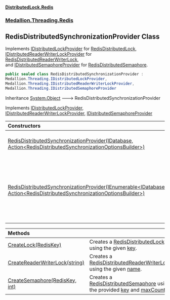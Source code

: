 #### [DistributedLock.Redis](README.md 'README')
### [Medallion.Threading.Redis](Medallion.Threading.Redis.md 'Medallion.Threading.Redis')

## RedisDistributedSynchronizationProvider Class

Implements [IDistributedLockProvider](https://github.com/madelson/DistributedLock/tree/default-documentation/docs/api/DistributedLock.Core/IDistributedLockProvider.md 'Medallion.Threading.IDistributedLockProvider') for [RedisDistributedLock](RedisDistributedLock.md 'Medallion.Threading.Redis.RedisDistributedLock'),  
[IDistributedReaderWriterLockProvider](https://github.com/madelson/DistributedLock/tree/default-documentation/docs/api/DistributedLock.Core/IDistributedReaderWriterLockProvider.md 'Medallion.Threading.IDistributedReaderWriterLockProvider') for [RedisDistributedReaderWriterLock](RedisDistributedReaderWriterLock.md 'Medallion.Threading.Redis.RedisDistributedReaderWriterLock'),  
and [IDistributedSemaphoreProvider](https://github.com/madelson/DistributedLock/tree/default-documentation/docs/api/DistributedLock.Core/IDistributedSemaphoreProvider.md 'Medallion.Threading.IDistributedSemaphoreProvider') for [RedisDistributedSemaphore](RedisDistributedSemaphore.md 'Medallion.Threading.Redis.RedisDistributedSemaphore').

```csharp
public sealed class RedisDistributedSynchronizationProvider :
Medallion.Threading.IDistributedLockProvider,
Medallion.Threading.IDistributedReaderWriterLockProvider,
Medallion.Threading.IDistributedSemaphoreProvider
```

Inheritance [System.Object](https://docs.microsoft.com/en-us/dotnet/api/System.Object 'System.Object') &#129106; RedisDistributedSynchronizationProvider

Implements [IDistributedLockProvider](https://github.com/madelson/DistributedLock/tree/default-documentation/docs/api/DistributedLock.Core/IDistributedLockProvider.md 'Medallion.Threading.IDistributedLockProvider'), [IDistributedReaderWriterLockProvider](https://github.com/madelson/DistributedLock/tree/default-documentation/docs/api/DistributedLock.Core/IDistributedReaderWriterLockProvider.md 'Medallion.Threading.IDistributedReaderWriterLockProvider'), [IDistributedSemaphoreProvider](https://github.com/madelson/DistributedLock/tree/default-documentation/docs/api/DistributedLock.Core/IDistributedSemaphoreProvider.md 'Medallion.Threading.IDistributedSemaphoreProvider')

| Constructors | |
| :--- | :--- |
| [RedisDistributedSynchronizationProvider(IDatabase, Action&lt;RedisDistributedSynchronizationOptionsBuilder&gt;)](RedisDistributedSynchronizationProvider..ctor.3LNpdsaHyIM4ZSmOWVrquw.md 'Medallion.Threading.Redis.RedisDistributedSynchronizationProvider.RedisDistributedSynchronizationProvider(IDatabase, System.Action<Medallion.Threading.Redis.RedisDistributedSynchronizationOptionsBuilder>)') | Constructs a [RedisDistributedSynchronizationProvider](RedisDistributedSynchronizationProvider.md 'Medallion.Threading.Redis.RedisDistributedSynchronizationProvider') that connects to the provided [database](RedisDistributedSynchronizationProvider..ctor.3LNpdsaHyIM4ZSmOWVrquw.md#Medallion.Threading.Redis.RedisDistributedSynchronizationProvider.RedisDistributedSynchronizationProvider(IDatabase,System.Action_Medallion.Threading.Redis.RedisDistributedSynchronizationOptionsBuilder_).database 'Medallion.Threading.Redis.RedisDistributedSynchronizationProvider.RedisDistributedSynchronizationProvider(IDatabase, System.Action<Medallion.Threading.Redis.RedisDistributedSynchronizationOptionsBuilder>).database')<br/>and uses the provided [options](RedisDistributedSynchronizationProvider..ctor.3LNpdsaHyIM4ZSmOWVrquw.md#Medallion.Threading.Redis.RedisDistributedSynchronizationProvider.RedisDistributedSynchronizationProvider(IDatabase,System.Action_Medallion.Threading.Redis.RedisDistributedSynchronizationOptionsBuilder_).options 'Medallion.Threading.Redis.RedisDistributedSynchronizationProvider.RedisDistributedSynchronizationProvider(IDatabase, System.Action<Medallion.Threading.Redis.RedisDistributedSynchronizationOptionsBuilder>).options'). |
| [RedisDistributedSynchronizationProvider(IEnumerable&lt;IDatabase&gt;, Action&lt;RedisDistributedSynchronizationOptionsBuilder&gt;)](RedisDistributedSynchronizationProvider..ctor.0IYlzCbIJ15NKFmgWswPEg.md 'Medallion.Threading.Redis.RedisDistributedSynchronizationProvider.RedisDistributedSynchronizationProvider(System.Collections.Generic.IEnumerable<IDatabase>, System.Action<Medallion.Threading.Redis.RedisDistributedSynchronizationOptionsBuilder>)') | Constructs a [RedisDistributedSynchronizationProvider](RedisDistributedSynchronizationProvider.md 'Medallion.Threading.Redis.RedisDistributedSynchronizationProvider') that connects to the provided [databases](RedisDistributedSynchronizationProvider..ctor.0IYlzCbIJ15NKFmgWswPEg.md#Medallion.Threading.Redis.RedisDistributedSynchronizationProvider.RedisDistributedSynchronizationProvider(System.Collections.Generic.IEnumerable_IDatabase_,System.Action_Medallion.Threading.Redis.RedisDistributedSynchronizationOptionsBuilder_).databases 'Medallion.Threading.Redis.RedisDistributedSynchronizationProvider.RedisDistributedSynchronizationProvider(System.Collections.Generic.IEnumerable<IDatabase>, System.Action<Medallion.Threading.Redis.RedisDistributedSynchronizationOptionsBuilder>).databases')<br/>and uses the provided [options](RedisDistributedSynchronizationProvider..ctor.0IYlzCbIJ15NKFmgWswPEg.md#Medallion.Threading.Redis.RedisDistributedSynchronizationProvider.RedisDistributedSynchronizationProvider(System.Collections.Generic.IEnumerable_IDatabase_,System.Action_Medallion.Threading.Redis.RedisDistributedSynchronizationOptionsBuilder_).options 'Medallion.Threading.Redis.RedisDistributedSynchronizationProvider.RedisDistributedSynchronizationProvider(System.Collections.Generic.IEnumerable<IDatabase>, System.Action<Medallion.Threading.Redis.RedisDistributedSynchronizationOptionsBuilder>).options').<br/><br/>Note that if multiple [StackExchange.Redis.IDatabase](https://docs.microsoft.com/en-us/dotnet/api/StackExchange.Redis.IDatabase 'StackExchange.Redis.IDatabase')s are provided, [CreateSemaphore(RedisKey, int)](RedisDistributedSynchronizationProvider.CreateSemaphore.ChIw2HaeWq+X0D2xMfTfjg.md 'Medallion.Threading.Redis.RedisDistributedSynchronizationProvider.CreateSemaphore(RedisKey, int)') will use only the first<br/>[StackExchange.Redis.IDatabase](https://docs.microsoft.com/en-us/dotnet/api/StackExchange.Redis.IDatabase 'StackExchange.Redis.IDatabase'). |

| Methods | |
| :--- | :--- |
| [CreateLock(RedisKey)](RedisDistributedSynchronizationProvider.CreateLock.Po1Hx+wws4GErhhVofAcYw.md 'Medallion.Threading.Redis.RedisDistributedSynchronizationProvider.CreateLock(RedisKey)') | Creates a [RedisDistributedLock](RedisDistributedLock.md 'Medallion.Threading.Redis.RedisDistributedLock') using the given [key](RedisDistributedSynchronizationProvider.CreateLock.Po1Hx+wws4GErhhVofAcYw.md#Medallion.Threading.Redis.RedisDistributedSynchronizationProvider.CreateLock(RedisKey).key 'Medallion.Threading.Redis.RedisDistributedSynchronizationProvider.CreateLock(RedisKey).key'). |
| [CreateReaderWriterLock(string)](RedisDistributedSynchronizationProvider.CreateReaderWriterLock.PcVOlZP3alEScwR0NJiftQ.md 'Medallion.Threading.Redis.RedisDistributedSynchronizationProvider.CreateReaderWriterLock(string)') | Creates a [RedisDistributedReaderWriterLock](RedisDistributedReaderWriterLock.md 'Medallion.Threading.Redis.RedisDistributedReaderWriterLock') using the given [name](RedisDistributedSynchronizationProvider.CreateReaderWriterLock.PcVOlZP3alEScwR0NJiftQ.md#Medallion.Threading.Redis.RedisDistributedSynchronizationProvider.CreateReaderWriterLock(string).name 'Medallion.Threading.Redis.RedisDistributedSynchronizationProvider.CreateReaderWriterLock(string).name'). |
| [CreateSemaphore(RedisKey, int)](RedisDistributedSynchronizationProvider.CreateSemaphore.ChIw2HaeWq+X0D2xMfTfjg.md 'Medallion.Threading.Redis.RedisDistributedSynchronizationProvider.CreateSemaphore(RedisKey, int)') | Creates a [RedisDistributedSemaphore](RedisDistributedSemaphore.md 'Medallion.Threading.Redis.RedisDistributedSemaphore') using the provided [key](RedisDistributedSynchronizationProvider.CreateSemaphore.ChIw2HaeWq+X0D2xMfTfjg.md#Medallion.Threading.Redis.RedisDistributedSynchronizationProvider.CreateSemaphore(RedisKey,int).key 'Medallion.Threading.Redis.RedisDistributedSynchronizationProvider.CreateSemaphore(RedisKey, int).key') and [maxCount](RedisDistributedSynchronizationProvider.CreateSemaphore.ChIw2HaeWq+X0D2xMfTfjg.md#Medallion.Threading.Redis.RedisDistributedSynchronizationProvider.CreateSemaphore(RedisKey,int).maxCount 'Medallion.Threading.Redis.RedisDistributedSynchronizationProvider.CreateSemaphore(RedisKey, int).maxCount'). |
